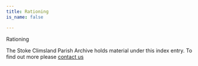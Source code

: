 ```yaml
---
title: Rationing
is_name: false

---
```


Rationing


The Stoke Climsland Parish Archive holds material under this index entry. To find out more please [contact us](/contact/)
